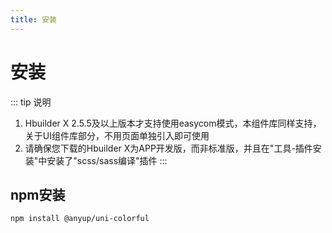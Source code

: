 ```yaml
---
title: 安装
---
```


# 安装

::: tip 说明
1. Hbuilder X 2.5.5及以上版本才支持使用easycom模式，本组件库同样支持，关于UI组件库部分，不用页面单独引入即可使用
2. 请确保您下载的Hbuilder X为APP开发版，而非标准版，并且在"工具-插件安装"中安装了"scss/sass编译"插件
:::

## npm安装

```bash
npm install @anyup/uni-colorful
```
